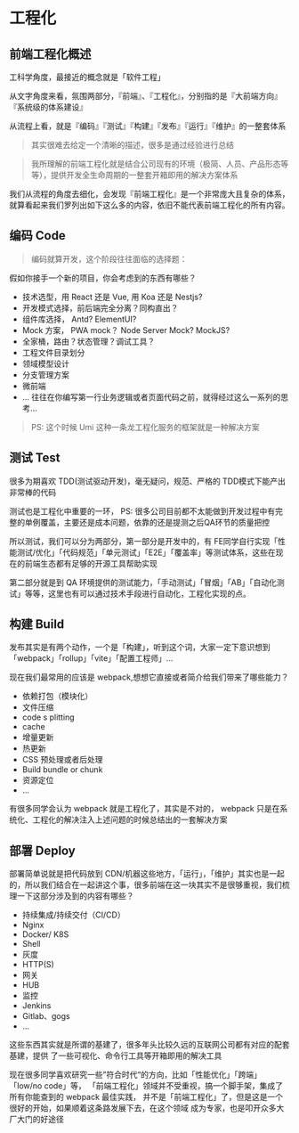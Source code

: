 # 工程化

## 前端工程化概述 

工科学角度，最接近的概念就是「软件工程」

从文字角度来看，氛围两部分，『前端』、『工程化』，分别指的是『大前端方向』『系统级的体系建设』

从流程上看，就是『编码』『测试』『构建』『发布』『运行』『维护』的一整套体系


> 其实很难去给定一个清晰的描述，很多是通过经验进行总结

> 我所理解的前端工程化就是结合公司现有的环境（极简、人员、产品形态等等），提供开发全生命周期的一整套开箱即用的解决方案体系

我们从流程的角度去细化，会发现『前端工程化』是一个非常庞大且复杂的体系，就算看起来我们罗列出如下这么多的内容，依旧不能代表前端工程化的所有内容。

## 编码 Code

> 编码就算开发，这个阶段往往面临的选择题：

假如你接手一个新的项目，你会考虑到的东西有哪些？

- 技术选型，用 React 还是 Vue, 用 Koa 还是 Nestjs?
- 开发模式选择，前后端完全分离？同构直出？
- 组件库选择， Antd? ElementUI?
- Mock 方案， PWA mock？ Node Server Mock? MockJS?
- 全家桶，路由？状态管理？调试工具？
- 工程文件目录划分
- 领域模型设计
- 分支管理方案
- 微前端
- ...
往往在你编写第一行业务逻辑或者页面代码之前，就得经过这么一系列的思考...

> PS: 这个时候 Umi 这种一条龙工程化服务的框架就是一种解决方案


## 测试 Test

很多为期喜欢 TDD(测试驱动开发)，毫无疑问，规范、严格的 TDD模式下能产出非常棒的代码

测试也是工程化中重要的一环， PS: 很多公司目前都不太能做到开发过程中有完整的单例覆盖，主要还是成本问题，依靠的还是提测之后QA环节的质量把控

所以测试，我们可以分为两部分，第一部分是开发中的，有 FE同学自行实现「性能测试/优化」「代码规范」「单元测试」「E2E」「覆盖率」等测试体系，这些在现在的前端生态都有足够的开源工具帮助实现

第二部分就是到 QA 环境提供的测试能力，「手动测试」「冒烟」「AB」「自动化测试」等等，这里也有可以通过技术手段进行自动化，工程化实现的点。


## 构建 Build

发布其实是有两个动作，一个是「构建」，听到这个词，大家一定下意识想到「webpack」「rollup」「vite」「配置工程师」...

现在我们最常用的应该是 webpack,想想它直接或者简介给我们带来了哪些能力？

- 依赖打包（模块化）
- 文件压缩
- code s plitting
- cache
- 增量更新
- 热更新
- CSS 预处理或者后处理
- Build bundle or chunk
- 资源定位
- ...

有很多同学会认为 webpack 就是工程化了，其实是不对的， webpack 只是在系统化、工程化的解决注入上述问题的时候总结出的一套解决方案

## 部署 Deploy

部署简单说就是把代码放到 CDN/机器这些地方，「运行」，「维护」其实也是一起的，所以我们结合在一起讲这个事，很多前端在这一块其实不是很够重视，我们梳理一下这部分涉及到的内容有哪些？

- 持续集成/持续交付（CI/CD）
- Nginx
- Docker/ K8S
- Shell
- 灰度
- HTTP(S)
- 网关
- HUB
- 监控
- Jenkins
- Gitlab、gogs
- ...

这些东西其实就是所谓的基建了，很多年头比较久远的互联网公司都有对应的配套基建，提供 了一些可视化、命令行工具等开箱即用的解决工具

现在很多同学喜欢研究一些”符合时代“的方向，比如「性能优化」「跨端」「low/no code」等， 「前端工程化」领域并不受重视，搞一个脚手架，集成了所有你能查到的 webpack 最佳实践， 并不是「前端工程化」了，但是这是一个很好的开始，如果顺着这条路发展下去，在这个领域 成为专家，也是叩开众多大厂大门的好途径
